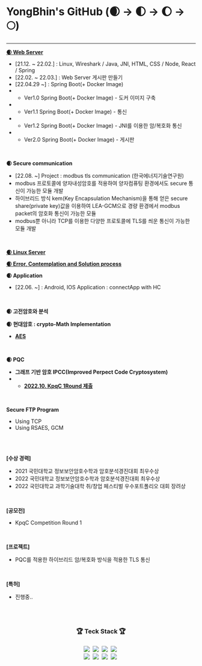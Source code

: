 # YongBhin's GitHub (🌒 -> 🌓 -> 🌔 -> 🌕)
---


<a href="https://github.com/YongBhin-Kim/Crypto-WebServer">**🌒 Web Server**</a>
- [21.12. ~ 22.02.] : Linux, Wireshark / Java, JNI, HTML, CSS / Node, React / Spring 
- [22.02. ~ 22.03.] : Web Server 게시판 만들기 
- [22.04.29 ~] : Spring Boot(+ Docker Image)
- - Ver1.0 Spring Boot(+ Docker Image) - 도커 이미지 구축
- - Ver1.1 Spring Boot(+ Docker Image) - 통신
- - Ver1.2 Spring Boot(+ Docker Image) - JNI를 이용한 암/복호화 통신
- - Ver2.0 Spring Boot(+ Docker Image) - 게시판
<br>



**🌒 Secure communication**
 - [22.08. ~] Project : modbus tls communication (한국에너지기술연구원)
 - modbus 프로토콜에 양자내성암호를 적용하여 양자컴퓨팅 환경에서도 secure 통신이 가능한 모듈 개발
 - 하이브리드 방식 kem(Key Encapsulation Mechanism)을 통해 얻은 secure share(private key)값을 이용하여 LEA-GCM으로 경량 환경에서 modbus packet의 암호화 통신이 가능한 모듈
 - modbus뿐 아니라 TCP를 이용한 다양한 프로토콜에 TLS를 씌운 통신이 가능한 모듈 개발
<br>

<a href="https://linuxyb.kimyongbhin.repl.co">**🌒 Linux Server**</a>
<br>

<a href="https://yongbhin-effort.tistory.com/">**🌒 Error, Contemplation and Solution process**</a>
<br>

**🌒 Application**
- [22.06. ~] : Android, IOS Application : connectApp with HC
<br>

**🌒 고전암호와 분석**
<br>

**🌒 현대암호 : crypto-Math Implementation**
- <a href="https://github.com/YongBhin-Kim/Crypto"> **AES** </a> 

<br>

**🌒 PQC**
- **그래프 기반 암호 IPCC(Improved Perpect Code Cryptosystem)**
- - <a href="https://kpqc.or.kr/contents/03_exhibit/sub01.html"> **2022.10. KpqC 1Round 제출** </a>
<br>

**Secure FTP Program**
- Using TCP 
- Using RSAES, GCM
<br>
<br>

**[수상 경력]**
- 2021 국민대학교 정보보안암호수학과 암호분석경진대회 최우수상
- 2022 국민대학교 정보보안암호수학과 암호분석경진대회 최우수상
- 2022 국민대학교 과학기술대학 취/창업 페스티벌 우수포트폴리오 대회 장려상

<br>

**[공모전]**
- KpqC Competition Round 1
<br>

**[프로젝트]**
- PQC를 적용한 하이브리드 암/복호화 방식을 적용한 TLS 통신
<br>

**[특허]**
- 진행중..
<br>
<br>


<h3 align = "center">🏆 Teck Stack 🏆<h3>
<p align = "center">
  <img src="https://img.shields.io/badge/HTML5-E34F26?style=flat-square&logo=HTML5&logoColor=white" style="max-width: 100%;"></a>&nbsp  
  <img src="https://img.shields.io/badge/CSS3-1572B6?style=flat-square&logo=CSS3&logoColor=white" style="max-width: 100%;"></a>&nbsp
  <img src="https://img.shields.io/badge/Python-3766AB?style=flat-square&logo=Python&logoColor=white" style="max-width: 100%;"></a>&nbsp 
  <img src="https://img.shields.io/badge/Java-007396?style=flat-square&logo=Java&logoColor=white" style="max-width: 100%;"></a>&nbsp
  <br>
  <img src="https://img.shields.io/badge/Spring Boot-6DB33F?style=flat-square&logo=Spring Boot&logoColor=white" style="max-width: 100%;"></a>&nbsp
  <img src="https://img.shields.io/badge/MySQL-4479A1?style=flat-square&logo=MySQL&logoColor=white" style="max-width: 100%;"></a>&nbsp
  <img src="https://img.shields.io/badge/VMware-607078?style=flat-square&logo=VMware&logoColor=white" style="max-width: 100%;"></a>&nbsp
  <img src="https://img.shields.io/badge/CentOS-262577?style=flat-square&logo=CentOS&logoColor=white" style="max-width: 100%;"></a>&nbsp
</p>
